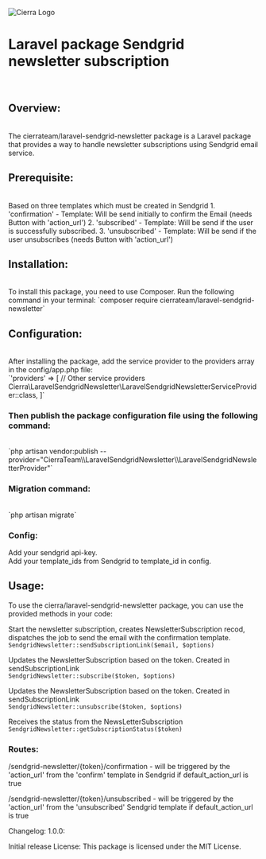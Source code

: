 ![Cierra Logo](https://cierra.de/img/logo/cierra-dark.png)
# Laravel package Sendgrid newsletter subscription
<br>

## Overview:
<br>
The cierrateam/laravel-sendgrid-newsletter package is a Laravel package that provides a way to handle newsletter subscriptions using Sendgrid email service.

## Prerequisite:
<br>
Based on three templates which must be created in Sendgrid
1. 'confirmation' - Template: Will be send initially to confirm the Email (needs Button with 'action_url')
2. 'subscribed' - Template: Will be send if the user is successfully subscribed.
3. 'unsubscribed' - Template: Will be send if the user unsubscribes (needs Button with 'action_url')
<br>

## Installation:
<br>
To install this package, you need to use Composer. Run the following command in your terminal:
`composer require cierrateam/laravel-sendgrid-newsletter`

## Configuration:
<br>
After installing the package, add the service provider to the providers array in the config/app.php file:
<br>
`'providers' => [ // Other service providers Cierra\LaravelSendgridNewsletter\LaravelSendgridNewsletterServiceProvider::class, ]`


### Then publish the package configuration file using the following command:
<br>
`php artisan vendor:publish --provider="CierraTeam\\LaravelSendgridNewsletter\\LaravelSendgridNewsletterProvider"`

### Migration command:
<br>
`php artisan migrate`

### Config:<br>
Add your sendgrid api-key.<br>
Add your template_ids from Sendgrid to template_id in config.

## Usage: 
To use the cierra/laravel-sendgrid-newsletter package, you can use the provided methods in your code:

Start the newsletter subscription, creates NewsletterSubscription recod, dispatches the job to send the email with the confirmation template.<br>
`SendgridNewsletter::sendSubscriptionLink($email, $options)`

Updates the NewsletterSubscription based on the token. Created in sendSubscriptionLink<br>
`SendgridNewsletter::subscribe($token, $options)`

Updates the NewsletterSubscription based on the token. Created in sendSubscriptionLink<br>
`SendgridNewsletter::unsubscribe($token, $options)`

Receives the status from the NewsLetterSubscription<br>
`SendgridNewsletter::getSubscriptionStatus($token)`

### Routes:<br>
/sendgrid-newsletter/{token}/confirmation - will be triggered by the 'action_url' from the 'confirm' template in Sendgrid if default_action_url is true

/sendgrid-newsletter/{token}/unsubscribed - will be triggered by the 'action_url' from the 'unsubscribed' Sendgrid template if default_action_url is true

Changelog: 1.0.0:

Initial release
License: This package is licensed under the MIT License.